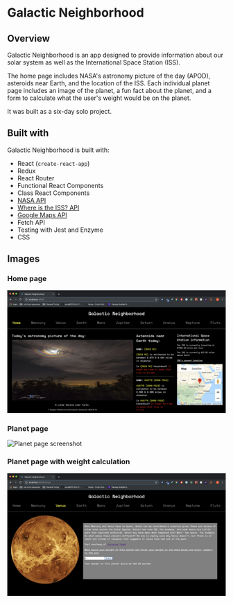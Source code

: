 # Galactic Neighborhood

## Overview
Galactic Neighborhood is an app designed to provide information about our solar system as well as the International Space Station (ISS).

The home page includes NASA's astronomy picture of the day (APOD), asteroids near Earth, and the location of the ISS. Each individual planet page includes an image of the planet, a fun fact about the planet, and a form to calculate what the user's weight would be on the planet.

It was built as a six-day solo project.

## Built with
Galactic Neighborhood is built with:
* React (`create-react-app`)
* Redux
* React Router
* Functional React Components
* Class React Components
* [NASA API](https://api.nasa.gov/index.html)
* [Where is the ISS? API](https://wheretheiss.at/w/developer)
* [Google Maps API](https://cloud.google.com/maps-platform/)
* Fetch API
* Testing with Jest and Enzyme
* CSS

## Images

### Home page
![Home screenshot](./src/images/Galactic-Neighborhood-Homepage.png)

### Planet page
![Planet page screenshot](./src/images/Galactic-Neighborhood-Planet-page.png.png)

### Planet page with weight calculation
![Planet page screenshot with weight calculation](./src/images/Galactic-neighborhood-planet-page-calculation.png)